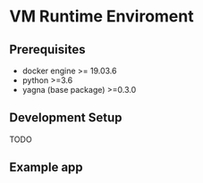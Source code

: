 # VM Runtime Enviroment

## Prerequisites

- docker engine >= 19.03.6
- python >=3.6
- yagna (base package) >=0.3.0

## Development Setup

TODO

## Example app
